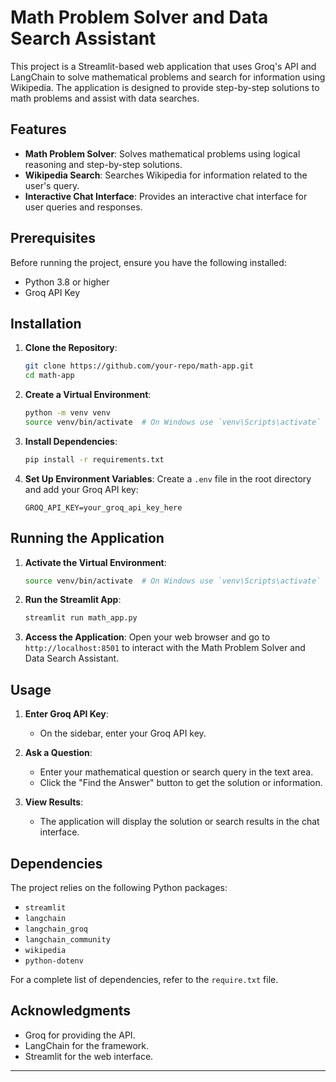 # Math Problem Solver and Data Search Assistant

This project is a Streamlit-based web application that uses Groq's API and LangChain to solve mathematical problems and search for information using Wikipedia. The application is designed to provide step-by-step solutions to math problems and assist with data searches.

## Features

- **Math Problem Solver**: Solves mathematical problems using logical reasoning and step-by-step solutions.
- **Wikipedia Search**: Searches Wikipedia for information related to the user's query.
- **Interactive Chat Interface**: Provides an interactive chat interface for user queries and responses.

## Prerequisites

Before running the project, ensure you have the following installed:

- Python 3.8 or higher
- Groq API Key

## Installation

1. **Clone the Repository**:
   ```bash
   git clone https://github.com/your-repo/math-app.git
   cd math-app
   ```

2. **Create a Virtual Environment**:
   ```bash
   python -m venv venv
   source venv/bin/activate  # On Windows use `venv\Scripts\activate`
   ```

3. **Install Dependencies**:
   ```bash
   pip install -r requirements.txt
   ```

4. **Set Up Environment Variables**:
   Create a `.env` file in the root directory and add your Groq API key:
   ```plaintext
   GROQ_API_KEY=your_groq_api_key_here
   ```

## Running the Application

1. **Activate the Virtual Environment**:
   ```bash
   source venv/bin/activate  # On Windows use `venv\Scripts\activate`
   ```

2. **Run the Streamlit App**:
   ```bash
   streamlit run math_app.py
   ```

3. **Access the Application**:
   Open your web browser and go to `http://localhost:8501` to interact with the Math Problem Solver and Data Search Assistant.

## Usage

1. **Enter Groq API Key**:
   - On the sidebar, enter your Groq API key.

2. **Ask a Question**:
   - Enter your mathematical question or search query in the text area.
   - Click the "Find the Answer" button to get the solution or information.

3. **View Results**:
   - The application will display the solution or search results in the chat interface.

## Dependencies

The project relies on the following Python packages:

- `streamlit`
- `langchain`
- `langchain_groq`
- `langchain_community`
- `wikipedia`
- `python-dotenv`

For a complete list of dependencies, refer to the `require.txt` file.


## Acknowledgments

- Groq for providing the API.
- LangChain for the framework.
- Streamlit for the web interface.

---
